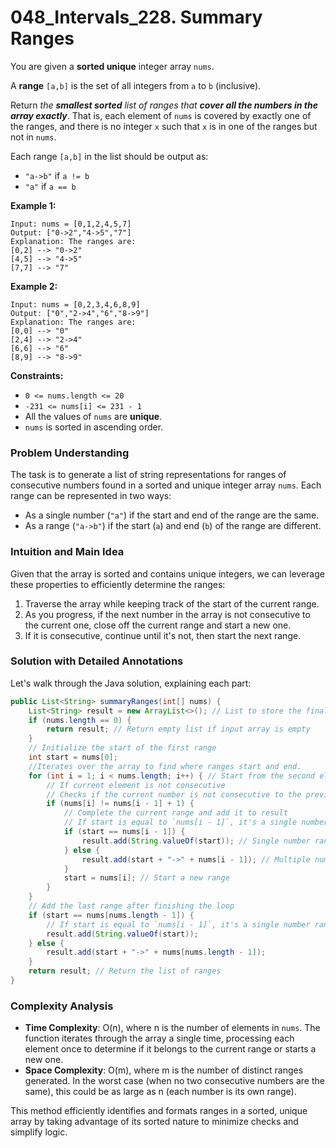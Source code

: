 # 048_Intervals_228. Summary Ranges

You are given a **sorted unique** integer array `nums`.

A **range** `[a,b]` is the set of all integers from `a` to `b` (inclusive).

Return *the **smallest sorted** list of ranges that **cover all the numbers in the array exactly***. That is, each element of `nums` is covered by exactly one of the ranges, and there is no integer `x` such that `x` is in one of the ranges but not in `nums`.

Each range `[a,b]` in the list should be output as:

- `"a->b"` if `a != b`
- `"a"` if `a == b`

 

**Example 1:**

```
Input: nums = [0,1,2,4,5,7]
Output: ["0->2","4->5","7"]
Explanation: The ranges are:
[0,2] --> "0->2"
[4,5] --> "4->5"
[7,7] --> "7"
```

**Example 2:**

```
Input: nums = [0,2,3,4,6,8,9]
Output: ["0","2->4","6","8->9"]
Explanation: The ranges are:
[0,0] --> "0"
[2,4] --> "2->4"
[6,6] --> "6"
[8,9] --> "8->9"
```

 

**Constraints:**

- `0 <= nums.length <= 20`
- `-231 <= nums[i] <= 231 - 1`
- All the values of `nums` are **unique**.
- `nums` is sorted in ascending order.



### Problem Understanding

The task is to generate a list of string representations for ranges of consecutive numbers found in a sorted and unique integer array `nums`. Each range can be represented in two ways:
- As a single number (`"a"`) if the start and end of the range are the same.
- As a range (`"a->b"`) if the start (`a`) and end (`b`) of the range are different.

### Intuition and Main Idea

Given that the array is sorted and contains unique integers, we can leverage these properties to efficiently determine the ranges:
1. Traverse the array while keeping track of the start of the current range.
2. As you progress, if the next number in the array is not consecutive to the current one, close off the current range and start a new one.
3. If it is consecutive, continue until it's not, then start the next range.

### Solution with Detailed Annotations

Let's walk through the Java solution, explaining each part:

```java
public List<String> summaryRanges(int[] nums) {
    List<String> result = new ArrayList<>(); // List to store the final range strings
    if (nums.length == 0) {
        return result; // Return empty list if input array is empty
    }
    // Initialize the start of the first range
    int start = nums[0]; 
    //Iterates over the array to find where ranges start and end.
    for (int i = 1; i < nums.length; i++) { // Start from the second element
        // If current element is not consecutive
        // Checks if the current number is not consecutive to the previous one. If so, close the current range and add it to the list
        if (nums[i] != nums[i - 1] + 1) {
            // Complete the current range and add it to result
            // If start is equal to `nums[i - 1]`, it's a single number range
            if (start == nums[i - 1]) {
                result.add(String.valueOf(start)); // Single number range
            } else {
                result.add(start + "->" + nums[i - 1]); // Multiple number range from start to the previous number
            }
            start = nums[i]; // Start a new range
        }
    }
    // Add the last range after finishing the loop
    if (start == nums[nums.length - 1]) {
        // If start is equal to `nums[i - 1]`, it's a single number range, or a multiple number range
        result.add(String.valueOf(start));
    } else {
        result.add(start + "->" + nums[nums.length - 1]);
    }
    return result; // Return the list of ranges
}
```

### Complexity Analysis
- **Time Complexity**: O(n), where n is the number of elements in `nums`. The function iterates through the array a single time, processing each element once to determine if it belongs to the current range or starts a new one.
- **Space Complexity**: O(m), where m is the number of distinct ranges generated. In the worst case (when no two consecutive numbers are the same), this could be as large as n (each number is its own range).

This method efficiently identifies and formats ranges in a sorted, unique array by taking advantage of its sorted nature to minimize checks and simplify logic.